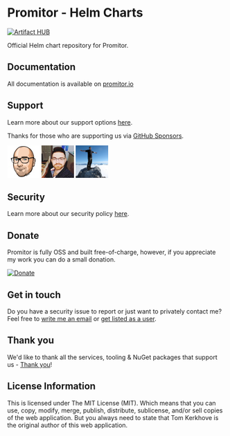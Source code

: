 # Promitor - Helm Charts

[![Artifact HUB](https://img.shields.io/endpoint?url=https://artifacthub.io/badge/repository/promitor)](https://artifacthub.io/packages/search?repo=promitor)

Official Helm chart repository for Promitor.

## Documentation

All documentation is available on [promitor.io](https://promitor.io)

## Support

Learn more about our support options [here](https://github.com/tomkerkhove/promitor/blob/master/SUPPORT.md).

Thanks for those who are supporting us via [GitHub Sponsors](https://github.com/sponsors/tomkerkhove/).

[![Karl Ots](https://raw.githubusercontent.com/tomkerkhove/promitor/master//media/supporters/karlgots.jpg)](https://github.com/karlgots)
[![Richard Simpson](https://raw.githubusercontent.com/tomkerkhove/promitor/master//media/supporters/RichiCoder1.jpg)](https://github.com/RichiCoder1)
[![Sam Vanhoutte](https://raw.githubusercontent.com/tomkerkhove/promitor/master//media/supporters/samvanhoutte.png)](https://github.com/samvanhoutte)

## Security

Learn more about our security policy [here](https://github.com/tomkerkhove/promitor/security/policy).

## Donate

Promitor is fully OSS and built free-of-charge, however, if you appreciate my work
you can do a small donation.

[![Donate](https://img.shields.io/badge/Donate%20via-GitHub-blue.svg?style=flat-square)](https://github.com/users/tomkerkhove/sponsorship)

## Get in touch

Do you have a security issue to report or just want to privately contact me? Feel
free to [write me an email](mailto:kerkhove.tom@gmail.com) or [get listed as a user](https://forms.gle/hjcpaaVFa1A1hZaK6).

## Thank you

We'd like to thank all the services, tooling & NuGet packages that support us -
 [Thank you](https://promitor.io/thank-you)!

## License Information

This is licensed under The MIT License (MIT). Which means that you can use, copy,
modify, merge, publish, distribute, sublicense, and/or sell copies of the web
application. But you always need to state that Tom Kerkhove is the original author
of this web application.

